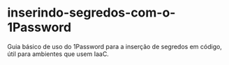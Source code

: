 # inserindo-segredos-com-o-1Password
Guia básico de uso do 1Password para a inserção de segredos em código, útil para ambientes que usem IaaC.
